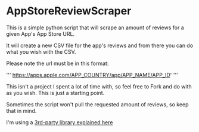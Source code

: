 # AppStoreReviewScraper

This is a simple python script that will scrape an amount of  reviews for a given App's App Store URL. 

It will create a new CSV file for the app's reviews and from there you can do what you wish with the CSV. 

Please note the url must be in this format: 

'''
https://apps.apple.com/APP_COUNTRY/app/APP_NAME/APP_ID'
'''

This isn't a project I spent a lot of time with, so feel free to Fork and do with as you wish. This is just a starting point.

Sometimes the script won't pull the requested amount of reviews, so keep that in mind. 

I'm using a [3rd-party library explained here](https://www.freecodecamp.org/news/how-to-use-python-to-scrape-app-store-reviews/)
